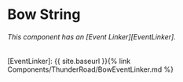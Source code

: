 # Bow String
###### This component has an [Event Linker][EventLinker].






[EventLinker]: {{ site.baseurl }}{% link Components/ThunderRoad/BowEventLinker.md %}